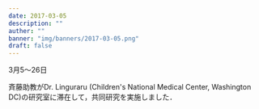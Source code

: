 ```yaml
---
date: 2017-03-05
description: ""
auther: ""
banner: "img/banners/2017-03-05.png"
draft: false
---
```

3月5～26日

斉藤助教がDr. Linguraru (Children's National Medical Center, Washington DC)の研究室に滞在して，共同研究を実施しました．
